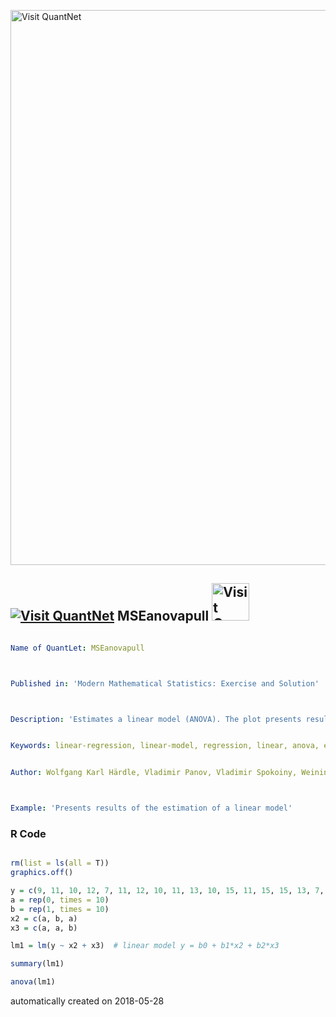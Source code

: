 [<img src="https://github.com/QuantLet/Styleguide-and-FAQ/blob/master/pictures/banner.png" width="888" alt="Visit QuantNet">](http://quantlet.de/)

## [<img src="https://github.com/QuantLet/Styleguide-and-FAQ/blob/master/pictures/qloqo.png" alt="Visit QuantNet">](http://quantlet.de/) **MSEanovapull** [<img src="https://github.com/QuantLet/Styleguide-and-FAQ/blob/master/pictures/QN2.png" width="60" alt="Visit QuantNet 2.0">](http://quantlet.de/)

```yaml

﻿Name of QuantLet: MSEanovapull



Published in: 'Modern Mathematical Statistics: Exercise and Solution'



Description: 'Estimates a linear model (ANOVA). The plot presents results of the estimation of a linear model'


Keywords: linear-regression, linear-model, regression, linear, anova, estimation, variance


Author: Wolfgang Karl Härdle, Vladimir Panov, Vladimir Spokoiny, Weining Wang



Example: 'Presents results of the estimation of a linear model'
```

### R Code
```r

rm(list = ls(all = T))
graphics.off()

y = c(9, 11, 10, 12, 7, 11, 12, 10, 11, 13, 10, 15, 11, 15, 15, 13, 7, 15, 13, 10, 18, 14, 17, 9, 14, 17, 16, 14, 17, 15)
a = rep(0, times = 10)
b = rep(1, times = 10)
x2 = c(a, b, a)
x3 = c(a, a, b)

lm1 = lm(y ~ x2 + x3)  # linear model y = b0 + b1*x2 + b2*x3

summary(lm1)

anova(lm1) 

```

automatically created on 2018-05-28